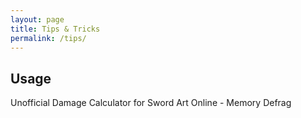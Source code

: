 ```yaml
---
layout: page
title: Tips & Tricks
permalink: /tips/
---
```

## Usage
Unofficial Damage Calculator for Sword Art Online - Memory Defrag